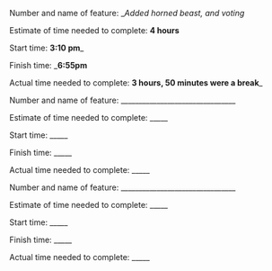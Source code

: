 
Number and name of feature: __Added horned beast, and voting_

Estimate of time needed to complete: __4 hours__

Start time: __3:10 pm___

Finish time: ___6:55pm__

Actual time needed to complete: __3 hours, 50 minutes were a break___

Number and name of feature: ________________________________

Estimate of time needed to complete: _____

Start time: _____

Finish time: _____

Actual time needed to complete: _____

Number and name of feature: ________________________________

Estimate of time needed to complete: _____

Start time: _____

Finish time: _____

Actual time needed to complete: _____
